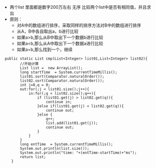  - 两个list  里面都是数字200万左右 无序  比较两个list中是否有相同值，并且求出
 - 原则：
   - 对A中的数组进行排序，采取同样的排序方法对B中的数组进行排序
   - 从A，B中各自取出a，b进行比较
   - 如果a>b,那么从B中取出下一个数据b进行比较
   - 如果a<b,那么从A中取出下一个数据a进行比较
   - 如果a=b,那么找到一个，继续
```
 public static List cmp(List<Integer> list01,List<Integer> list02){
        //开始计算
        List list =  new ArrayList();
        long startTime  = System.currentTimeMillis();
        list01.sort(Comparator.naturalOrder());
        list02.sort(Comparator.naturalOrder());
        int j=0,q = 0;
        out:for(;j < list01.size();j++){
            in:for(;q < list02.size();q++){
                if (list01.get(j) > list02.get(q)){
                    continue in;
                }else if(list01.get(j) < list02.get(q)){
                    continue out;
                }else {
                    q++;
                    list.add(list01.get(j));
                    continue out;
                }
            }
        }
        long entTime  = System.currentTimeMillis();
        System.out.println(list.size());
        System.out.println("time: "+(entTime-startTime)+"ms");
        return list;
    }
```